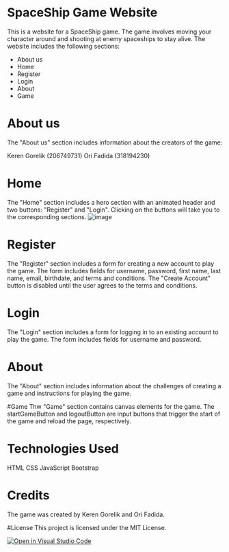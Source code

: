 # SpaceShip Game Website
This is a website for a SpaceShip game. The game involves moving your character  around and shooting at enemy spaceships to stay alive. The website includes the following sections:

* About us
* Home
* Register
* Login
* About
* Game
# About us
The "About us" section includes information about the creators of the game:

Keren Gorelik (206749731)
Ori Fadida (318194230)
# Home
The "Home" section includes a hero section with an animated header and two buttons: "Register" and "Login". Clicking on the buttons will take you to the corresponding sections.
![image](https://user-images.githubusercontent.com/74565511/234260960-aae43459-6216-4578-99ef-ba25fe44ad05.png)

# Register
The "Register" section includes a form for creating a new account to play the game. The form includes fields for username, password, first name, last name, email, birthdate, and terms and conditions. The "Create Account" button is disabled until the user agrees to the terms and conditions.

# Login
The "Login" section includes a form for logging in to an existing account to play the game. The form includes fields for username and password.

# About
The "About" section includes information about the challenges of creating a game and instructions for playing the game.

#Game
Thw "Game" section  contains canvas elements for the game. The startGameButton and logoutButton are input buttons that trigger the start of the game and reload the page, respectively.

# Technologies Used
HTML
CSS
JavaScript
Bootstrap
# Credits
The game was created by Keren Gorelik and Ori Fadida.

#License
This project is licensed under the MIT License.










































[![Open in Visual Studio Code](https://classroom.github.com/assets/open-in-vscode-718a45dd9cf7e7f842a935f5ebbe5719a5e09af4491e668f4dbf3b35d5cca122.svg)](https://classroom.github.com/online_ide?assignment_repo_id=10811529&assignment_repo_type=AssignmentRepo)
